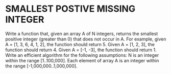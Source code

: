 # SMALLEST POSTIVE MISSING INTEGER

Write a function that, given an array A of N integers, returns the smallest positive integer (greater than 0) that does not occur in A. 
For example, given A = [1, 3, 6, 4, 1, 2], the function should return 5. 
Given A = [1, 2, 3], the function should return 4.
Given A = [-1, -3], the function should return 1. 
Write an efficient algorithm for the following assumptions:
N is an integer within the range [1..100,000].
Each element of array A is an integer within the range [-1,000,000..1,000,000]. 
